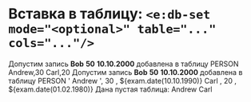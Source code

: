 # Вставка в таблицу: `<e:db-set mode="<optional>" table="..." cols="..."/>`

<div>
    <e:example name="Добавление записи (INSERT)">
        <e:given>
            Допустим запись <b c:set="#name">Bob</b>
                            <b c:set="#age">50</b>
                            <b c:set="#bd">10.10.2000</b>
            <span c:assertTrue="addRecord(#name, #age, #bd)">добавлена</span> в таблицу PERSON
            <e:db-show table="PERSON"/>
        </e:given>
        <e:then log="true">
            <e:db-set mode="add" caption="Добавляемые записи" table="PERSON" cols="NAME, AGE">
                <row>Andrew,30</row>
                <row>Carl,20</row>
            </e:db-set>
            <e:db-show caption="Новое содержимое таблицы" table="PERSON"/>
        </e:then>
    </e:example>
    <e:example name="Вставка с удалением предыдущих записей (CLEAN INSERT)">
        <e:given>
            Допустим запись <b c:set="#name">Bob</b>
                            <b c:set="#age">50</b>
                            <b c:set="#bd">10.10.2000</b>
            <span c:assertTrue="addRecord(#name, #age, #bd)">добавлена</span> в таблицу PERSON
            <e:db-show table="PERSON"/>
        </e:given>
        <e:then log="true">
            <e:db-set caption="Добавляемые записи" table="PERSON" cols="NAME, AGE, BIRTHDAY">
                <row>' Andrew ', 30 , ${exam.date(10.10.1990)}</row>
                <row>Carl      , 20 , ${exam.date(01.02.1980)}</row>
            </e:db-set>
            <e:db-show caption="Новое содержимое таблицы" table="PERSON"/>
        </e:then>
    </e:example>
    <e:example name="Значения по умолчанию">
        <e:given>
            Дана пустая таблица:
            <e:db-set table="PERSON"/>
            <e:db-show table="PERSON"/>
        </e:given>
        <e:then log="true">
            <e:db-set caption="Добавляемые записи" table="PERSON" cols="NAME, AGE=20, BIRTHDAY=${exam.yesterday}">
                <row>Andrew</row>
                <row>Carl</row>
            </e:db-set>
            <e:db-show caption="Новое содержимое таблицы" table="PERSON"/>
        </e:then>
    </e:example>
</div>